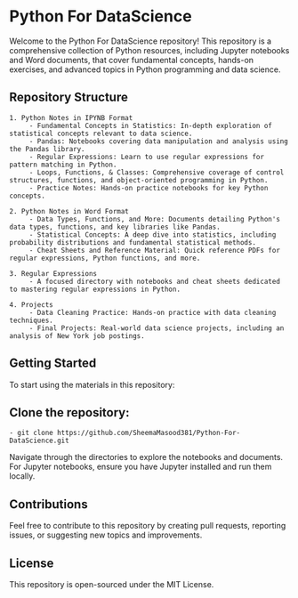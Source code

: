 # Python For DataScience

Welcome to the Python For DataScience repository! This repository is a comprehensive collection of Python resources, including Jupyter notebooks and Word documents, that cover fundamental concepts, hands-on exercises, and advanced topics in Python programming and data science.

## Repository Structure

    1. Python Notes in IPYNB Format
         - Fundamental Concepts in Statistics: In-depth exploration of statistical concepts relevant to data science.
         - Pandas: Notebooks covering data manipulation and analysis using the Pandas library.
         - Regular Expressions: Learn to use regular expressions for pattern matching in Python.
         - Loops, Functions, & Classes: Comprehensive coverage of control structures, functions, and object-oriented programming in Python.
         - Practice Notes: Hands-on practice notebooks for key Python concepts.
         
    2. Python Notes in Word Format
         - Data Types, Functions, and More: Documents detailing Python's data types, functions, and key libraries like Pandas.
         - Statistical Concepts: A deep dive into statistics, including probability distributions and fundamental statistical methods.
         - Cheat Sheets and Reference Material: Quick reference PDFs for regular expressions, Python functions, and more.
         
    3. Regular Expressions
         - A focused directory with notebooks and cheat sheets dedicated to mastering regular expressions in Python.
         
    4. Projects
         - Data Cleaning Practice: Hands-on practice with data cleaning techniques.
         - Final Projects: Real-world data science projects, including an analysis of New York job postings.
         
## Getting Started
To start using the materials in this repository:

## Clone the repository:
    - git clone https://github.com/SheemaMasood381/Python-For-DataScience.git

Navigate through the directories to explore the notebooks and documents.
For Jupyter notebooks, ensure you have Jupyter installed and run them locally.

## Contributions
Feel free to contribute to this repository by creating pull requests, reporting issues, or suggesting new topics and improvements.

## License
This repository is open-sourced under the MIT License.
